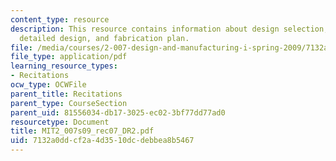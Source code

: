 ```yaml
---
content_type: resource
description: This resource contains information about design selection, analysis,
  detailed design, and fabrication plan.
file: /media/courses/2-007-design-and-manufacturing-i-spring-2009/7132a0ddcf2a4d3510dcdebbea8b5467_MIT2_007s09_rec07_DR2.pdf
file_type: application/pdf
learning_resource_types:
- Recitations
ocw_type: OCWFile
parent_title: Recitations
parent_type: CourseSection
parent_uid: 81556034-db17-3025-ec02-3bf77dd77ad0
resourcetype: Document
title: MIT2_007s09_rec07_DR2.pdf
uid: 7132a0dd-cf2a-4d35-10dc-debbea8b5467
---
```

